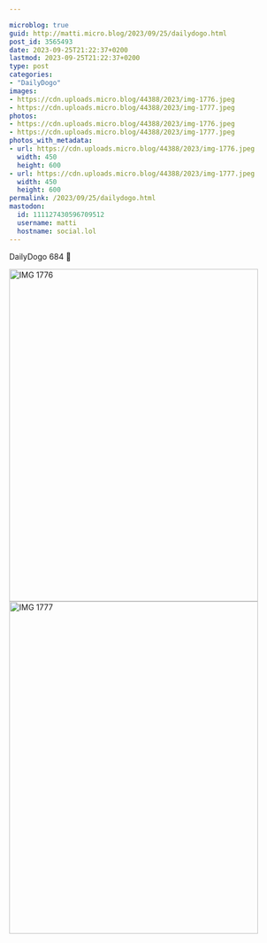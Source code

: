 ```yaml
---

microblog: true
guid: http://matti.micro.blog/2023/09/25/dailydogo.html
post_id: 3565493
date: 2023-09-25T21:22:37+0200
lastmod: 2023-09-25T21:22:37+0200
type: post
categories:
- "DailyDogo"
images:
- https://cdn.uploads.micro.blog/44388/2023/img-1776.jpeg
- https://cdn.uploads.micro.blog/44388/2023/img-1777.jpeg
photos:
- https://cdn.uploads.micro.blog/44388/2023/img-1776.jpeg
- https://cdn.uploads.micro.blog/44388/2023/img-1777.jpeg
photos_with_metadata:
- url: https://cdn.uploads.micro.blog/44388/2023/img-1776.jpeg
  width: 450
  height: 600
- url: https://cdn.uploads.micro.blog/44388/2023/img-1777.jpeg
  width: 450
  height: 600
permalink: /2023/09/25/dailydogo.html
mastodon:
  id: 111127430596709512
  username: matti
  hostname: social.lol
---
```

DailyDogo 684 🐶

<img src="uploads/2023/img-1776.jpeg" alt="IMG 1776" title="IMG_1776.jpeg" border="0" width="450" height="600" />

<img src="uploads/2023/img-1777.jpeg" alt="IMG 1777" title="IMG_1777.jpeg" border="0" width="450" height="600" />
